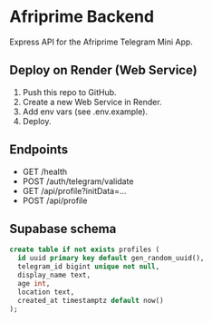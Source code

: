 # Afriprime Backend

Express API for the Afriprime Telegram Mini App.

## Deploy on Render (Web Service)
1. Push this repo to GitHub.
2. Create a new Web Service in Render.
3. Add env vars (see .env.example).
4. Deploy.

## Endpoints
- GET /health
- POST /auth/telegram/validate
- GET /api/profile?initData=...
- POST /api/profile

## Supabase schema
```sql
create table if not exists profiles (
  id uuid primary key default gen_random_uuid(),
  telegram_id bigint unique not null,
  display_name text,
  age int,
  location text,
  created_at timestamptz default now()
);
```
